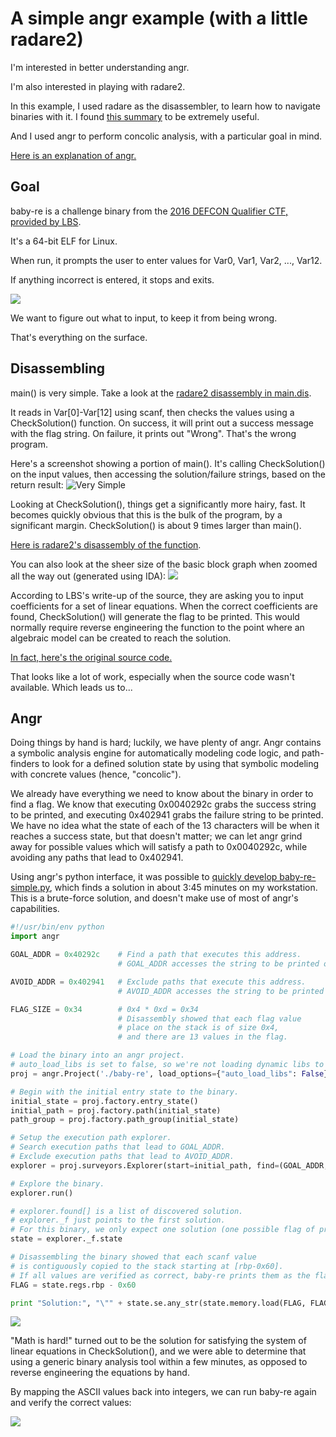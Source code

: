 # A simple angr example (with a little radare2)
I'm interested in better understanding angr.

I'm also interested in playing with radare2.

In this example, I used radare as the disassembler, to learn how to navigate binaries with it. I found [this summary](https://github.com/pwntester/cheatsheets/blob/master/radare2.md) to be extremely useful.

And I used angr to perform concolic analysis, with a particular goal in mind. 

[Here is an explanation of angr.](http://angr.io/)

## Goal
baby-re is a challenge binary from the [2016 DEFCON Qualifier CTF, provided by LBS](https://github.com/legitbs/quals-2016/tree/master/baby-re). 

It's a 64-bit ELF for Linux.

When run, it prompts the user to enter values for Var0, Var1, Var2, ..., Var12.

If anything incorrect is entered, it stops and exits. 

![](https://raw.githubusercontent.com/dissonant-research/examples/master/angr/ui.png)

We want to figure out what to input, to keep it from being wrong.

That's everything on the surface.

## Disassembling
main() is very simple. Take a look at the [radare2 disassembly in main.dis](https://github.com/dissonant-research/examples/blob/master/angr/main.dis).

It reads in Var[0]-Var[12] using scanf, then checks the values using a CheckSolution() function. On success, it will print out a success message with the flag string. On failure, it prints out "Wrong". That's the wrong program.

Here's a screenshot showing a portion of main(). It's calling CheckSolution() on the input values, then accessing the solution/failure strings, based on the return result:
![](https://raw.githubusercontent.com/dissonant-research/examples/8c4d774754126b89e2a321806ef7ebb3ff3d463e/angr/main1.png "Very Simple")

Looking at CheckSolution(), things get a significantly more hairy, fast. It becomes quickly obvious that this is the bulk of the program, by a significant margin. CheckSolution() is about 9 times larger than main(). 

[Here is radare2's disassembly of the function](https://github.com/dissonant-research/examples/blob/master/angr/check-solution.dis).

You can also look at the sheer size of the basic block graph when zoomed all the way out (generated using IDA):
![](https://raw.githubusercontent.com/dissonant-research/examples/master/angr/baby-re-CheckSolution-bbgraph.png)

According to LBS's write-up of the source, they are asking you to input coefficients for a set of linear equations. When the correct coefficients are found, CheckSolution() will generate the flag to be printed. This would normally require reverse engineering the function to the point where an algebraic model can be created to reach the solution.

[In fact, here's the original source code.](https://raw.githubusercontent.com/legitbs/quals-2016/master/baby-re/baby-re.c)

That looks like a lot of work, especially when the source code wasn't available. Which leads us to...

## Angr
Doing things by hand is hard; luckily, we have plenty of angr. Angr contains a symbolic analysis engine for automatically modeling code logic, and path-finders to look for a defined solution state by using that symbolic modeling with concrete values (hence, "concolic").

We already have everything we need to know about the binary in order to find a flag. We know that executing 0x0040292c grabs the success string to be printed, and executing 0x402941 grabs the failure string to be printed. We have no idea what the state of each of the 13 characters will be when it reaches a success state, but that doesn't matter; we can let angr grind away for possible values which will satisfy a path to 0x0040292c, while avoiding any paths that lead to 0x402941.

Using angr's python interface, it was possible to [quickly develop baby-re-simple.py](https://github.com/dissonant-research/examples/blob/master/angr/baby-re-simple.py), which finds a solution in about 3:45 minutes on my workstation. This is a brute-force solution, and doesn't make use of most of angr's capabilities.

```python
#!/usr/bin/env python
import angr

GOAL_ADDR = 0x40292c	# Find a path that executes this address.
						# GOAL_ADDR accesses the string to be printed on success.

AVOID_ADDR = 0x402941	# Exclude paths that execute this address.
						# AVOID_ADDR accesses the string to be printed on failure.

FLAG_SIZE = 0x34		# 0x4 * 0xd = 0x34
						# Disassembly showed that each flag value
						# place on the stack is of size 0x4,
						# and there are 13 values in the flag.

# Load the binary into an angr project.
# auto_load_libs is set to false, so we're not loading dynamic libs to analyze too.
proj = angr.Project('./baby-re', load_options={"auto_load_libs": False})

# Begin with the initial entry state to the binary.
initial_state = proj.factory.entry_state()
initial_path = proj.factory.path(initial_state)
path_group = proj.factory.path_group(initial_state)

# Setup the execution path explorer.
# Search execution paths that lead to GOAL_ADDR.
# Exclude execution paths that lead to AVOID_ADDR.
explorer = proj.surveyors.Explorer(start=initial_path, find=(GOAL_ADDR,), avoid=(AVOID_ADDR,))

# Explore the binary.
explorer.run()

# explorer.found[] is a list of discovered solution.
# explorer._f just points to the first solution.
# For this binary, we only expect one solution (one possible flag of printable characters).
state = explorer._f.state

# Disassembling the binary showed that each scanf value
# is contiguously copied to the stack starting at [rbp-0x60].
# If all values are verified as correct, baby-re prints them as the flag.
FLAG = state.regs.rbp - 0x60

print "Solution:", "\"" + state.se.any_str(state.memory.load(FLAG, FLAG_SIZE)) + "\""
```

![](https://raw.githubusercontent.com/dissonant-research/examples/master/angr/angr_time.png)

"Math is hard!" turned out to be the solution for satisfying the system of linear equations in CheckSolution(), and we were able to determine that using a generic binary analysis tool within a few minutes, as opposed to reverse engineering the equations by hand.

By mapping the ASCII values back into integers, we can run baby-re again and verify the correct values:

![](https://raw.githubusercontent.com/dissonant-research/examples/master/angr/solution_ui.png)
